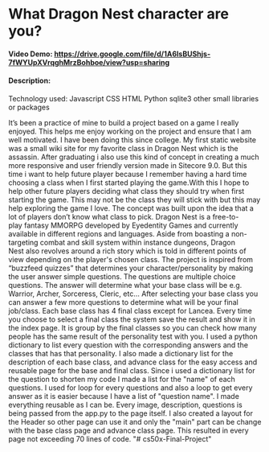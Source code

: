 # What Dragon Nest character are you?

#### Video Demo: https://drive.google.com/file/d/1A6lsBUShjs-7fWYUpXVrqghMrzBohboe/view?usp=sharing

#### Description:

Technology used:
Javascript
CSS
HTML
Python
sqlite3
other small libraries or packages

It’s been a practice of mine to build a project based on a game I really enjoyed. This helps me enjoy working on the project and ensure that I am well motivated. I have been doing this since college. My first static website was a small wiki site for my favorite class in Dragon Nest which is the assassin. After graduating i also use this kind of concept in creating a much more responsive and user friendly version made in Sitecore 9.0. But this time i want to help future player because I remember having a hard time choosing a class when I first started playing the game.With this I hope to help other future players deciding what class they should try when first starting the game. This may not be the class they will stick with but this may help exploring the game I love. The concept was built upon the idea that a lot of players don’t know what class to pick. Dragon Nest is a free-to-play fantasy MMORPG developed by Eyedentity Games and currently available in different regions and languages. Aside from boasting a non-targeting combat and skill system within instance dungeons, Dragon Nest also revolves around a rich story which is told in different points of view depending on the player's chosen class. The project is inspired from “buzzfeed quizzes” that determines your character/personality by making the user answer simple questions.
The questions are multiple choice questions. The answer will determine what your base class will be e.g. Warrior, Archer, Sorceress, Cleric, etc… After selecting your base class you can answer a few more questions to determine what will be your final job/class. Each base class has 4 final class except for Lancea. Every time you choose to select a final class the system save the result and show it in the index page. It is group by the final classes so you can check how many people has the same result of the personality test with you. I used a python dictionary to list every question with the corresponding answers and the classes that has that personality. I also made a dictionary list for the description of each base class, and advance class for the easy access and reusable page for the base and final class. Since i used a dictionary list for the question to shorten my code I made a list for the "name" of each questions. I used for loop for every questions and also a loop to get every answer as it is easier because I have a list of "question name". I made everything reusable as I can be. Every image, description, questions is being passed from the app.py to the page itself. I also created a layout for the Header so other page can use it and only the "main" part can be change with the base class page and advance class page. This resulted in every page not exceeding 70 lines of code.
"# cs50x-Final-Project"

